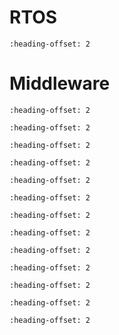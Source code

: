 # RTOS

```{include} ../../../../release/commonrn/topics/amazon_freertos_kernel.md
:heading-offset: 2
```

# Middleware

```{include} ../../../../release/commonrn/topics/CMSIS_DSP_Library.md
:heading-offset: 2
```

```{include} ../../../../release/commonrn/topics/amazon_corehttp.md
:heading-offset: 2
```

```{include} ../../../../release/commonrn/topics/nxp_usb_power_delivery.md
:heading-offset: 2
```

```{include} ../../../../release/commonrn/topics/nxp_usb.md
:heading-offset: 2
```

```{include} ../../../../release/commonrn/topics/intel_tinycbor.md
:heading-offset: 2
```

```{include} ../../../../release/commonrn/topics/nxp_sd_mmc_sdio_card.md
:heading-offset: 2
```

```{include} ../../../../release/commonrn/topics/oasis_pkcs11.md
:heading-offset: 2
```

```{include} ../../../../release/commonrn/topics/arm_mbedtls.md
:heading-offset: 2
```

```{include} ../../../../release/commonrn/topics/gabor_kiss_amosi_lvgl.md
:heading-offset: 2
```

```{include} ../../../../release/commonrn/topics/nodejs_llhttp.md
:heading-offset: 2
```

```{include} ../../../../release/commonrn/topics/nxp_freemaster.md
:heading-offset: 2
```

```{include} ../../../../release/commonrn/topics/elm_chan_fatfs.md
:heading-offset: 2
```

```{include} ../../../../release/commonrn/topics/segger_emwin.md
:heading-offset: 2
```

